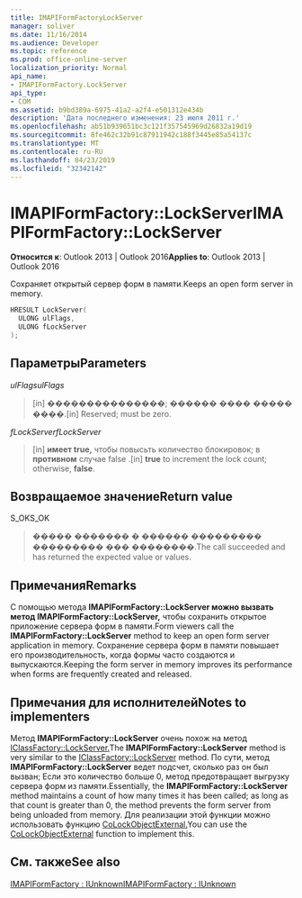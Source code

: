 ```yaml
---
title: IMAPIFormFactoryLockServer
manager: soliver
ms.date: 11/16/2014
ms.audience: Developer
ms.topic: reference
ms.prod: office-online-server
localization_priority: Normal
api_name:
- IMAPIFormFactory.LockServer
api_type:
- COM
ms.assetid: b9bd389a-6975-41a2-a2f4-e501312e434b
description: 'Дата последнего изменения: 23 июля 2011 г.'
ms.openlocfilehash: ab51b939651bc3c121f357545969d26832a19d19
ms.sourcegitcommit: 8fe462c32b91c87911942c188f3445e85a54137c
ms.translationtype: MT
ms.contentlocale: ru-RU
ms.lasthandoff: 04/23/2019
ms.locfileid: "32342142"
---
```

# <a name="imapiformfactorylockserver"></a><span data-ttu-id="1a140-103">IMAPIFormFactory::LockServer</span><span class="sxs-lookup"><span data-stu-id="1a140-103">IMAPIFormFactory::LockServer</span></span>

  
  
<span data-ttu-id="1a140-104">**Относится к**: Outlook 2013 | Outlook 2016</span><span class="sxs-lookup"><span data-stu-id="1a140-104">**Applies to**: Outlook 2013 | Outlook 2016</span></span> 
  
<span data-ttu-id="1a140-105">Сохраняет открытый сервер форм в памяти.</span><span class="sxs-lookup"><span data-stu-id="1a140-105">Keeps an open form server in memory.</span></span>
  
```cpp
HRESULT LockServer(
  ULONG ulFlags,
  ULONG fLockServer
);
```

## <a name="parameters"></a><span data-ttu-id="1a140-106">Параметры</span><span class="sxs-lookup"><span data-stu-id="1a140-106">Parameters</span></span>

 <span data-ttu-id="1a140-107">_ulFlags_</span><span class="sxs-lookup"><span data-stu-id="1a140-107">_ulFlags_</span></span>
  
> <span data-ttu-id="1a140-108">[in] ���������������; ������ ���� ����� ����.</span><span class="sxs-lookup"><span data-stu-id="1a140-108">[in] Reserved; must be zero.</span></span>
    
 <span data-ttu-id="1a140-109">_fLockServer_</span><span class="sxs-lookup"><span data-stu-id="1a140-109">_fLockServer_</span></span>
  
> <span data-ttu-id="1a140-110">[in] **имеет true,** чтобы повысьть количество блокировок; в **противном** случае false .</span><span class="sxs-lookup"><span data-stu-id="1a140-110">[in] **true** to increment the lock count; otherwise, **false**.</span></span>
    
## <a name="return-value"></a><span data-ttu-id="1a140-111">Возвращаемое значение</span><span class="sxs-lookup"><span data-stu-id="1a140-111">Return value</span></span>

<span data-ttu-id="1a140-112">S_OK</span><span class="sxs-lookup"><span data-stu-id="1a140-112">S_OK</span></span> 
  
> <span data-ttu-id="1a140-113">����� ������� � ������ ��������� ��������� ��� ��������.</span><span class="sxs-lookup"><span data-stu-id="1a140-113">The call succeeded and has returned the expected value or values.</span></span>
    
## <a name="remarks"></a><span data-ttu-id="1a140-114">Примечания</span><span class="sxs-lookup"><span data-stu-id="1a140-114">Remarks</span></span>

<span data-ttu-id="1a140-115">С помощью метода **IMAPIFormFactory::LockServer можно вызвать метод IMAPIFormFactory::LockServer,** чтобы сохранить открытое приложение сервера форм в памяти.</span><span class="sxs-lookup"><span data-stu-id="1a140-115">Form viewers call the **IMAPIFormFactory::LockServer** method to keep an open form server application in memory.</span></span> <span data-ttu-id="1a140-116">Сохранение сервера форм в памяти повышает его производительность, когда формы часто создаются и выпускаются.</span><span class="sxs-lookup"><span data-stu-id="1a140-116">Keeping the form server in memory improves its performance when forms are frequently created and released.</span></span> 
  
## <a name="notes-to-implementers"></a><span data-ttu-id="1a140-117">Примечания для исполнителей</span><span class="sxs-lookup"><span data-stu-id="1a140-117">Notes to implementers</span></span>

<span data-ttu-id="1a140-118">Метод **IMAPIFormFactory::LockServer** очень похож на метод [IClassFactory::LockServer.](https://msdn.microsoft.com/library/ms682332%28v=VS.85%29.aspx)</span><span class="sxs-lookup"><span data-stu-id="1a140-118">The **IMAPIFormFactory::LockServer** method is very similar to the [IClassFactory::LockServer](https://msdn.microsoft.com/library/ms682332%28v=VS.85%29.aspx) method.</span></span> <span data-ttu-id="1a140-119">По сути, метод **IMAPIFormFactory::LockServer** ведет подсчет, сколько раз он был вызван; Если это количество больше 0, метод предотвращает выгрузку сервера форм из памяти.</span><span class="sxs-lookup"><span data-stu-id="1a140-119">Essentially, the **IMAPIFormFactory::LockServer** method maintains a count of how many times it has been called; as long as that count is greater than 0, the method prevents the form server from being unloaded from memory.</span></span> <span data-ttu-id="1a140-120">Для реализации этой функции можно использовать функцию [CoLockObjectExternal.](https://msdn.microsoft.com/library/ms680592%28VS.85%29.aspx)</span><span class="sxs-lookup"><span data-stu-id="1a140-120">You can use the [CoLockObjectExternal](https://msdn.microsoft.com/library/ms680592%28VS.85%29.aspx) function to implement this.</span></span> 
  
## <a name="see-also"></a><span data-ttu-id="1a140-121">См. также</span><span class="sxs-lookup"><span data-stu-id="1a140-121">See also</span></span>



[<span data-ttu-id="1a140-122">IMAPIFormFactory : IUnknown</span><span class="sxs-lookup"><span data-stu-id="1a140-122">IMAPIFormFactory : IUnknown</span></span>](imapiformfactoryiunknown.md)

